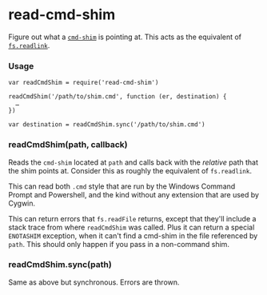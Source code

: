 # read-cmd-shim

Figure out what a [`cmd-shim`](https://github.com/ForbesLindesay/cmd-shim)
is pointing at. This acts as the equivalent of
[`fs.readlink`](https://nodejs.org/api/fs.html#fs_fs_readlink_path_callback).

### Usage

```
var readCmdShim = require('read-cmd-shim')

readCmdShim('/path/to/shim.cmd', function (er, destination) {
  …
})

var destination = readCmdShim.sync('/path/to/shim.cmd')
```

### readCmdShim(path, callback)

Reads the `cmd-shim` located at `path` and calls back with the _relative_
path that the shim points at. Consider this as roughly the equivalent of
`fs.readlink`.

This can read both `.cmd` style that are run by the Windows Command Prompt and Powershell, and the kind without any
extension that are used by Cygwin.

This can return errors that `fs.readFile` returns, except that they'll include a stack trace from where `readCmdShim`
was called. Plus it can return a special `ENOTASHIM` exception, when it can't find a cmd-shim in the file referenced
by `path`. This should only happen if you pass in a non-command shim.

### readCmdShim.sync(path)

Same as above but synchronous. Errors are thrown.
